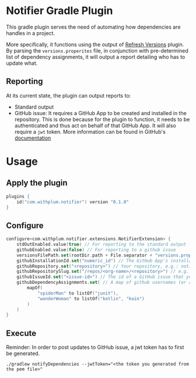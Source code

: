 # Notifier Gradle Plugin

This gradle plugin serves the need of automating how dependencies are handles in a project.

More specifically, it functions using the output of [Refresh Versions](https://jmfayard.github.io/refreshVersions/) plugin.
By parsing the `versions.properites` file, in conjunction with pre-determined list of dependency assignments, it will
output a report detailing who has to update what.

## Reporting

At its current state, the plugin can output reports to:
- Standard output
- GitHub issue: It requires a GitHub App to be created and installed in the repository. This is done because for the plugin
to function, it needs to be authenticated and thus act on behalf of that GitHub App. It will also require a `jwt` token.
More information can be found in GitHub's [documentation](https://docs.github.com/en/developers/apps/building-github-apps/authenticating-with-github-apps)
# Usage

## Apply the plugin

```kotlin
plugins {
    id("com.withplum.notifier") version "0.1.0"
}
```

## Configure

```kotlin
configure<com.withplum.notifier.extensions.NotifierExtension> {
    stdOutEnabled.value(true) // For reporting to the standard output
    githubEnabled.value(false) // For reporting to a github issue
    versionsFilePath.set(rootDir.path + File.separator + "versions.properties") // the file from which to read
    githubInstallationId.set("numeric_id") // The GitHub App's installation id
    githubRepository.set("<repository>") // Your repository, e.g.: notifier
    githubRepositorySlug.set("/repos/<org-name>/<repository>") // e.g. /repos/withplum/app-android
    githubIssueId.set("<issue-id>") // The id of a GitHub issue that you'd like to post reports to
    githubDependencyAssignments.set( // A map of github usernames (or anything else you'd like) with assigned dependencies
        mapOf(
            "spiderMan" to listOf("junit"),
            "wonderWoman" to listOf("kotlin", "koin")
        )
    )
}
```

## Execute

Reminder: In order to post updates to GitHub issue, a jwt token has to first be generated.

```
./gradlew notifyDependencies --jwtToken="<the token you generated from the pem file>"
```
